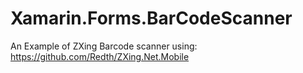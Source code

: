 # Xamarin.Forms.BarCodeScanner
An Example of ZXing Barcode scanner using: https://github.com/Redth/ZXing.Net.Mobile
